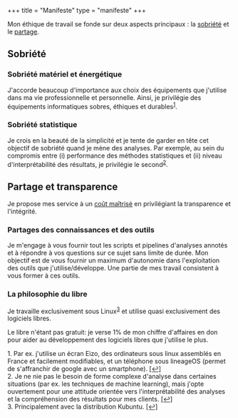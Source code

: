 +++
title = "Manifeste"
type = "manifeste"
+++

Mon éthique de travail se fonde sur deux aspects principaux : la [sobriété](#sobriété) et le [partage](partage-et-transparence).
 

## Sobriété

### Sobriété matériel et énergétique

J'accorde beaucoup d'importance aux choix des équipements que j'utilise dans ma vie professionnelle et personnelle. Ainsi, je privilégie des équipements informatiques sobres, éthiques et durables<sup id="a1">[1](#f1)</sup>. 

### Sobriété statistique 

Je crois en la beauté de la simplicité et je tente de garder en tête cet objectif de sobriété quand je mène des analyses. 
Par exemple, au sein du compromis entre (i) performance des méthodes statistiques et (ii) niveau d'interprétabilité des résultats, je privilégie le second<sup id="a2">[2](#f2)</sup>. 

## Partage et transparence 

Je propose mes service à un [coût maîtrisé](/offres) en privilégiant la transparence et l'intégrité.

### Partages des connaissances et des outils

Je m'engage à vous fournir tout les scripts et pipelines d'analyses annotés et à répondre à vos questions sur ce sujet sans limite de durée. Mon objectif est de vous fournir un maximum d'autonomie dans l'exploitation des outils que j'utilise/développe. Une partie de mes travail consistent à vous former à ces outils.

### La philosophie du libre

Je travaille exclusivement sous Linux<sup id="a3">[3](#f3)</sup> et utilise quasi exclusivement des logiciels libres. 

<i class="fas fa-exclamation-circle"></i> Le libre n'étant pas gratuit: je verse 1% de mon chiffre d'affaires en don pour aider au développement des logiciels libres que j'utilise le plus.

<p class="footnote">
<span  id="f1"> 1. Par ex. j'utilise un écran Eizo, des ordinateurs sous linux assemblés en France et facilement modifiables, et un téléphone sous lineageOS (permet de s'affranchir de google avec un smartphone). </span> <a href="#a1">[↩]</a>
</br>
<span id="f2"> 2. Je ne nie pas le besoin de forme complexe d'analyse dans certaines situations (par ex. les techniques de machine learning), mais j'opte ouvertement pour une attitude orientée vers l'interprétabilité des analyses et la compréhension des résultats pour mes clients.</span> <a href="#a2">[↩]</a>
</br>
<span id="f3"> 3. Principalement avec la distribution Kubuntu.</span> <a href="#a3">[↩]</a>
</p>



<!-- Mon objectif est de m'inspirer de ce qui existe déjà<sup id="axxxx">[xxxx](#fxxx)</sup> tout en inventant d'autres façons de travailler. -->
<!-- <span  id="fxxx"> 1. Pour ne pas réinventer la roue...</span> <a href="#axxxxx">[↩]</a> -->
